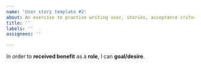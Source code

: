 ```yaml
---
name: 'User story template #2'
about: An exercise to practise writing user, stories, acceptance criteria and tasks
title: ''
labels: ''
assignees: ''

---
```


In order to **received benefit** as a **role**, I can **goal/desire**.

